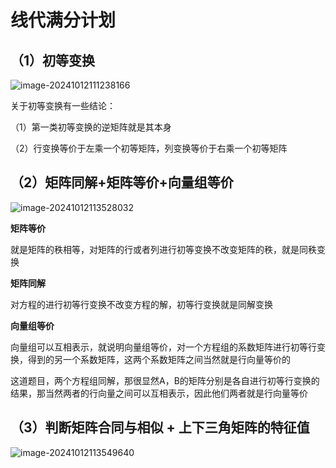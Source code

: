 # 线代满分计划

## （1）初等变换

![image-20241012111238166](https://typora-1310242472.cos.ap-nanjing.myqcloud.com/typora_img/image-20241012111238166.png)

关于初等变换有一些结论：

（1）第一类初等变换的逆矩阵就是其本身

（2）行变换等价于左乘一个初等矩阵，列变换等价于右乘一个初等矩阵



## （2）矩阵同解+矩阵等价+向量组等价

![image-20241012113528032](https://typora-1310242472.cos.ap-nanjing.myqcloud.com/typora_img/image-20241012113528032.png)

**矩阵等价**

就是矩阵的秩相等，对矩阵的行或者列进行初等变换不改变矩阵的秩，就是同秩变换

**矩阵同解**

对方程的进行初等行变换不改变方程的解，初等行变换就是同解变换

**向量组等价**

向量组可以互相表示，就说明向量组等价，对一个方程组的系数矩阵进行初等行变换，得到的另一个系数矩阵，这两个系数矩阵之间当然就是行向量等价的

这道题目，两个方程组同解，那很显然A，B的矩阵分别是各自进行初等行变换的结果，那当然两者的行向量之间可以互相表示，因此他们两者就是行向量等价

## （3）判断矩阵合同与相似 + 上下三角矩阵的特征值

![image-20241012113549640](https://typora-1310242472.cos.ap-nanjing.myqcloud.com/typora_img/image-20241012113549640.png)